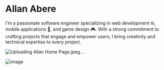 # Allan Abere

I'm a passionate software engineer specializing in web development 🌐, mobile applications 📱, and game design 🎮. With a strong commitment to crafting projects that engage and empower users, I bring creativity and technical expertise to every project.

![Uploading Allan Home Page.jpeg…]()

![image](https://github.com/Allan70/Allan-Abere-Portfolio/blob/main/AllanHomePage.jpeg)
